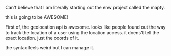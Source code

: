 


Can't believe that I am literally starting out the enw project called the mapty. 

this is going to be AWESOME!

First of, the geolocation api is awesome. looks like people found out the way to track the location of a user using the location access.
it doens't tell the exact location. just the coords of it. 

the syntax feels weird but I can manage it. 

